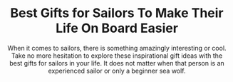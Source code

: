 ---
layout: post
title: Best Gifts for Sailors To Make Their Life On Board Easier
subtitle: When it comes to sailors, there is something amazingly interesting or cool. Take no more hesitation to explore these inspirational gift ideas with the best gifts for sailors in your life. It does not matter when that person is an experienced sailor or only a beginner sea wolf.
header-img: "img/post/2023/09/copied/medium_gifts_for_sailor_6b10674cee.png"
header-style: text
permalink: "/gifts-sailors/"
catalog: true
tags:
  - Recipients 
  - Men
---    